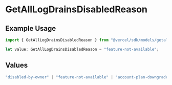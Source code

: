 # GetAllLogDrainsDisabledReason

## Example Usage

```typescript
import { GetAllLogDrainsDisabledReason } from "@vercel/sdk/models/getalllogdrainsop.js";

let value: GetAllLogDrainsDisabledReason = "feature-not-available";
```

## Values

```typescript
"disabled-by-owner" | "feature-not-available" | "account-plan-downgrade" | "disabled-by-admin"
```
